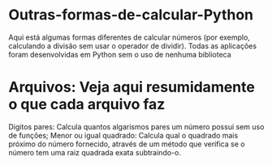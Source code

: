 # Outras-formas-de-calcular-Python
Aqui está algumas formas diferentes de calcular números (por exemplo, calculando a divisão sem usar o operador de dividir).
Todas as aplicações foram desenvolvidas em Python sem o uso de nenhuma biblioteca

# Arquivos: Veja aqui resumidamente o que cada arquivo faz
  Digitos pares: Calcula quantos algarismos pares um número possui sem uso de funções;
  Menor ou igual quadrado: Calcula qual o quadrado mais próximo do número fornecido, através de um método que verifica se o número tem uma raiz quadrada exata subtraindo-o.
